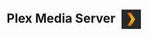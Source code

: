 # Plex Media Server <img src="../images/Plex.png" style="height:60px;width:60px;vertical-align:middle">

